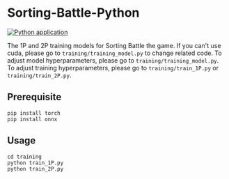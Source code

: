 # Sorting-Battle-Python
[![Python application](https://github.com/jerry20091103/Sorting-Battle-Python/actions/workflows/python-app.yml/badge.svg)](https://github.com/jerry20091103/Sorting-Battle-Python/actions/workflows/python-app.yml)

The 1P and 2P training models for Sorting Battle the game.
If you can't use cuda, please go to `training/training_model.py` to change related code.
To adjust model hyperparameters, please go to `training/training_model.py`.
To adjust training hyperparameters, please go to `training/train_1P.py` or `training/train_2P.py`.

## Prerequisite
```
pip install torch
pip install onnx
```

## Usage
```
cd training
python train_1P.py
python train_2P.py
```

